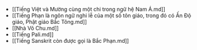 - [[Tiếng Việt và Mường cùng một chi trong ngữ hệ Nam Á.md]]
- [[Tiếng Phạn là ngôn ngữ nghi lễ của một số tôn giáo, trong đó có Ấn Độ giáo, Phật giáo Bắc Tông.md]]
- [[Nhà Võ Chu.md]]
- [[Tiếng Pali.md]]
- [[Tiếng Sanskrit còn được gọi là Bắc Phạn.md]]
